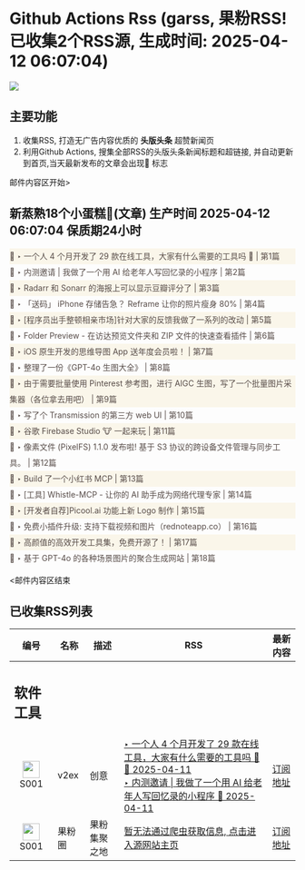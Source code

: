 # Github Actions Rss (garss, 果粉RSS! 已收集2个RSS源, 生成时间: 2025-04-12 06:07:04)

![](https://cdn.jsdelivr.net/gh/xinkeji/garss/_media/ga-rss.png)



## 主要功能
1. 收集RSS, 打造无广告内容优质的 **头版头条** 超赞新闻页
2. 利用Github Actions, 搜集全部RSS的头版头条新闻标题和超链接, 并自动更新到首页,当天最新发布的文章会出现🌈 标志

邮件内容区开始>
<h2>新蒸熟18个小蛋糕🍰(文章) 生产时间 2025-04-12 06:07:04 保质期24小时</h2>

<div style='line-height:3;background-color:#FAF6EA;' ><a href='https://www.v2ex.com/t/1124791#reply37' style="line-height:2;text-decoration:none;display:block;color:#584D49;">🌈 ‣ 一个人 4 个月开发了 29 款在线工具，大家有什么需要的工具吗 👀 | 第1篇</a></div><div style='line-height:3;' ><a href='https://www.v2ex.com/t/1124874#reply2' style="line-height:2;text-decoration:none;display:block;color:#584D49;">🌈 ‣ 内测邀请 | 我做了一个用 AI 给老年人写回忆录的小程序 | 第2篇</a></div><div style='line-height:3;background-color:#FAF6EA;' ><a href='https://www.v2ex.com/t/1124875#reply0' style="line-height:2;text-decoration:none;display:block;color:#584D49;">🌈 ‣ Radarr 和 Sonarr 的海报上可以显示豆瓣评分了 | 第3篇</a></div><div style='line-height:3;' ><a href='https://www.v2ex.com/t/1124767#reply7' style="line-height:2;text-decoration:none;display:block;color:#584D49;">🌈 ‣ 「送码」 iPhone 存储告急？ Reframe 让你的照片瘦身 80% | 第4篇</a></div><div style='line-height:3;background-color:#FAF6EA;' ><a href='https://www.v2ex.com/t/1124824#reply0' style="line-height:2;text-decoration:none;display:block;color:#584D49;">🌈 ‣ [程序员出手整顿相亲市场]针对大家的反馈我做了一系列的改动 | 第5篇</a></div><div style='line-height:3;' ><a href='https://www.v2ex.com/t/1124749#reply4' style="line-height:2;text-decoration:none;display:block;color:#584D49;">🌈 ‣ Folder Preview - 在访达预览文件夹和 ZIP 文件的快速查看插件 | 第6篇</a></div><div style='line-height:3;background-color:#FAF6EA;' ><a href='https://www.v2ex.com/t/1124804#reply0' style="line-height:2;text-decoration:none;display:block;color:#584D49;">🌈 ‣ iOS 原生开发的思维导图 App 送年度会员啦！ | 第7篇</a></div><div style='line-height:3;' ><a href='https://www.v2ex.com/t/1124793#reply0' style="line-height:2;text-decoration:none;display:block;color:#584D49;">🌈 ‣ 整理了一份《GPT-4o 生图大全》 | 第8篇</a></div><div style='line-height:3;background-color:#FAF6EA;' ><a href='https://www.v2ex.com/t/1124773#reply0' style="line-height:2;text-decoration:none;display:block;color:#584D49;">🌈 ‣ 由于需要批量使用 Pinterest 参考图，进行 AIGC 生图，写了一个批量图片采集器（各位拿去用吧） | 第9篇</a></div><div style='line-height:3;' ><a href='https://www.v2ex.com/t/1124683#reply5' style="line-height:2;text-decoration:none;display:block;color:#584D49;">🌈 ‣ 写了个 Transmission 的第三方 web UI | 第10篇</a></div><div style='line-height:3;background-color:#FAF6EA;' ><a href='https://www.v2ex.com/t/1124675#reply8' style="line-height:2;text-decoration:none;display:block;color:#584D49;">🌈 ‣ 谷歌 Firebase Studio 🐮 一起来玩 | 第11篇</a></div><div style='line-height:3;' ><a href='https://www.v2ex.com/t/1124729#reply0' style="line-height:2;text-decoration:none;display:block;color:#584D49;">🌈 ‣ 像素文件 (PixelFS) 1.1.0 发布啦! 基于 S3 协议的跨设备文件管理与同步工具。 | 第12篇</a></div><div style='line-height:3;background-color:#FAF6EA;' ><a href='https://www.v2ex.com/t/1124653#reply6' style="line-height:2;text-decoration:none;display:block;color:#584D49;">🌈 ‣ Build 了一个小红书 MCP | 第13篇</a></div><div style='line-height:3;' ><a href='https://www.v2ex.com/t/1124694#reply0' style="line-height:2;text-decoration:none;display:block;color:#584D49;">🌈 ‣ [工具] Whistle-MCP - 让你的 AI 助手成为网络代理专家 | 第14篇</a></div><div style='line-height:3;background-color:#FAF6EA;' ><a href='https://www.v2ex.com/t/1124707#reply0' style="line-height:2;text-decoration:none;display:block;color:#584D49;">🌈 ‣ [开发者自荐]Picool.ai 功能上新 Logo 制作 | 第15篇</a></div><div style='line-height:3;' ><a href='https://www.v2ex.com/t/1124688#reply0' style="line-height:2;text-decoration:none;display:block;color:#584D49;">🌈 ‣ 免费小插件升级: 支持下载视频和图片（rednoteapp.co） | 第16篇</a></div><div style='line-height:3;background-color:#FAF6EA;' ><a href='https://www.v2ex.com/t/1124646#reply17' style="line-height:2;text-decoration:none;display:block;color:#584D49;">🌈 ‣ 高颜值的高效开发工具集，免费开源了！ | 第17篇</a></div><div style='line-height:3;' ><a href='https://www.v2ex.com/t/1124847#reply0' style="line-height:2;text-decoration:none;display:block;color:#584D49;">🌈 ‣ 基于 GPT-4o 的各种场景图片的聚合生成网站 | 第18篇</a></div>

<邮件内容区结束

## 已收集RSS列表

| 编号 | 名称 | 描述 | RSS | 最新内容 |
| --- | --- | --- | --- | --- |
| <h2 id="软件工具">软件工具</h2> |  |   |  |  |
| <div id="S001" style="text-align: center;"><img src="https://cdn.jsdelivr.net/gh/zhaoolee/garss/_media/favicon/S001.png" width="30px" style="width:30px;height: auto;"/><br><span>S001</span></div> | v2ex | 创意 | [‣ 一个人 4 个月开发了 29 款在线工具，大家有什么需要的工具吗 👀 🌈 2025-04-11](https://www.v2ex.com/t/1124791#reply37)<br/>[‣ 内测邀请 \| 我做了一个用 AI 给老年人写回忆录的小程序 🌈 2025-04-11](https://www.v2ex.com/t/1124874#reply2) | [订阅地址](https://www.v2ex.com/feed/tab/creative.xml) |
| <div id="S001" style="text-align: center;"><img src="https://cdn.jsdelivr.net/gh/zhaoolee/garss/_media/favicon/S001.png" width="30px" style="width:30px;height: auto;"/><br><span>S001</span></div> | 果粉圈 | 果粉集聚之地 | [暂无法通过爬虫获取信息, 点击进入源网站主页](https://g0f.cn) | [订阅地址](https://g0f.cn/rss.xml) |



